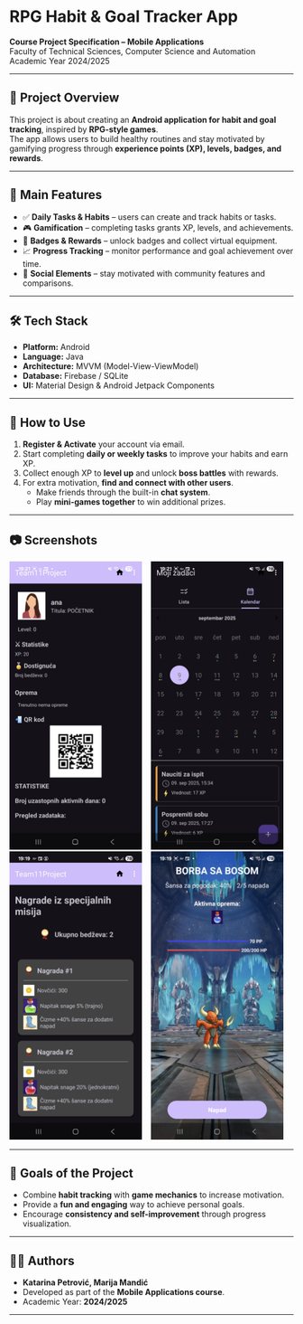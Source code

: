 # RPG Habit & Goal Tracker App  

**Course Project Specification – Mobile Applications**  
Faculty of Technical Sciences, Computer Science and Automation  
Academic Year 2024/2025  

---

## 📌 Project Overview  
This project is about creating an **Android application for habit and goal tracking**, inspired by **RPG-style games**.  
The app allows users to build healthy routines and stay motivated by gamifying progress through **experience points (XP), levels, badges, and rewards**.  

---

## 🎯 Main Features  
- ✅ **Daily Tasks & Habits** – users can create and track habits or tasks.  
- 🎮 **Gamification** – completing tasks grants XP, levels, and achievements.  
- 🏅 **Badges & Rewards** – unlock badges and collect virtual equipment.  
- 📈 **Progress Tracking** – monitor performance and goal achievement over time.  
- 👥 **Social Elements** – stay motivated with community features and comparisons.  

---

## 🛠️ Tech Stack  
- **Platform:** Android  
- **Language:** Java  
- **Architecture:** MVVM (Model-View-ViewModel)  
- **Database:** Firebase / SQLite  
- **UI:** Material Design & Android Jetpack Components  

---

## 📖 How to Use  
1. **Register & Activate** your account via email.  
2. Start completing **daily or weekly tasks** to improve your habits and earn XP.  
3. Collect enough XP to **level up** and unlock **boss battles** with rewards.  
4. For extra motivation, **find and connect with other users**.  
   - Make friends through the built-in **chat system**.  
   - Play **mini-games together** to win additional prizes.  

---

## 📷 Screenshots  

<img src="screenshots/profile.jpg" alt="Profile" width="235"/> &nbsp;&nbsp;
<img src="screenshots/calendar.jpg" alt="Tasks & Calendar" width="235"/>  &nbsp;&nbsp;
<img src="screenshots/rewards.jpg" alt="Rewards" width="235"/> &nbsp;&nbsp;
<img src="screenshots/boss.jpg" alt="Boss Battle" width="235"/>

---

## 🚀 Goals of the Project  
- Combine **habit tracking** with **game mechanics** to increase motivation.  
- Provide a **fun and engaging** way to achieve personal goals.  
- Encourage **consistency and self-improvement** through progress visualization.  

---

## 👩‍💻 Authors  
- **Katarina Petrović, Marija Mandić**
- Developed as part of the **Mobile Applications course**.  
- Academic Year: **2024/2025**  

---
